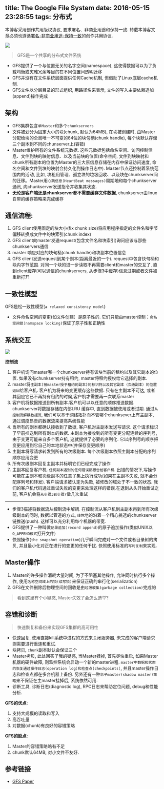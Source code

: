 title: The Google File System
date: 2016-05-15 23:28:55
tags: 分布式
---

本博客采用创作共用版权协议, 要求署名、非商业用途和保持一致. 转载本博客文章必须也遵循[署名-非商业用途-保持一致](http://creativecommons.org/licenses/by-nc-sa/3.0/deed.zh)的创作共用协议.


![](http://ww1.sinaimg.cn/large/ab508d3djw1f2sj4b9nasj20q80begnu.jpg)


> GFS是一个共享的分布式文件系统

- GFS提供了一个与位置无关的名字空间(namespace), 这使得数据可以为了负载均衡或灾难冗余等目的在不同位置间透明迁移
- GFS并没有在文件系统层面提供任何Cache机制, 但借助了Linux底层cache机制.
- GFS文件以分层目录的形式组织, 用路径名来表示, 文件的写入主要依赖追加(append)操作完成


<!--more-->



## 架构

- GFS集群包含`单Master`和多个`chunkservers`
- 文件被划分为固定大小的块(chunk, 默认为64MB), 在块被创建时, 由Master分配给块的全局唯一不可变的64位的块句柄(chunk handle), 每个块默认存储三个副本到不同的chunserver上(容错)
- Master维护所有的文件系统元数据. 这些元数据包括命名空间、访问控制信息、文件到块的映射信息、以及当前块的位置(命令空间, 文件到块映射和chunk所有副本的位置为Master的三大原信息存储在内存中保证访问速度, 命名空间和文件到块的映射会持久化到操作日志中). Master节点还控制着系统范围内的活动, 比如, 块租用管理、孤立块的垃圾回收、以及块在chunkserver间的迁移。Master用`心跳信息(HeartBeat messages)`周期地和每个chunkserver通讯, 向chunkserver发送指令并收集其状态.
- **无论是客户端还是chunkserver都不需要缓存文件数据**, chunkserver由linux自带的缓存策略来完成缓存


## 通信流程:

1. GFS client使用固定的块大小(fix chunk size)将应用程序指定的文件名和字节偏移转换成文件中的块索引(chunk index)
2. GFS client向master发送request(包含文件名和块索引)询问应该与那些chunkservers通信
3. master 响应对应的块句柄(chunk handle)和块副本位置信息
4. GFS client发送request到某个副本(距离最近的一个). request中包含快句柄和块内字节范围. 对同一个块的进一步读取不再需要client和master的交互了, 直到client缓存(可以通信的chunkservers, 从步骤3中缓存)信息过期或者文件被重新打开


## 一致性模型

GFS是松一致性模型(`a relaxed consistency model`)

- 文件命名空间的变更(如文件创建）是原子性的. 它们只能由master控制：`命名空间锁(namspace locking)`保证了原子性和正确性


## 系统交互

![](http://ww1.sinaimg.cn/large/ab508d3djw1f2w02a0xi3j20oi0m4q5o.jpg)

**控制流**

1. 客户机询问master哪一个chunkserver持有该块当前的租约以及其它副本的位置. 如果没有chunkserver持有租约, master将租约授权给它选择的副本.
2. master将`主副本(被master授予租约的副本)的标识符以及其它副本（次级副本）的位置返回`给客户机. 客户机为将来的变更缓存这些数据. 只有在主副本不可达, 或者其回应它已不再持有租约的时候,客户机才需要再一次联系master
3. 客户机将数据推送到所有副本.客户机可以以任意的顺序推送数据. chunkserver将数据存储在内部LRU 缓存中, 直到数据被使用或者过期. 通过`从控制流解耦数据流`, 我们可以基于网络拓扑而不管哪个chunksever上有主副本, 通过调度昂贵的数据流来提高系统性能
4. 当所有的副本都确认接收到了数据, 客户机对主副本发送写请求. 这个请求标识了早前推送到所有副本的数据. 主副本为接收到的所有变更分配连续的序列号, 由于变更可能来自多个客户机, 这就提供了必要的序列化. 它以序列号的顺序把变更应用到它自己的本地状态中(并保存变更顺序)
5. 主副本将写请求转发到所有的次级副本. 每个次级副本依照主副本分配的序列顺序应用变更
6. 所有次级副本回复主副本并标明它们已经完成了操作
7. 主副本回复客户机. `任何副本遇到的任何错误都报告给客户机`. 出错的情况下,写操作可能在主副本和次级副本的任意子集上执行成功(如果在主副本失败, 就不会分配序列号和转发). 客户端请求被认定为失败, 被修改的域处于不一致的状态. 我们的客户机代码通过重试失败的变更来处理这样的错误.在退到从头开始重试之前, 客户机会将`从步骤3到步骤7`做几次重试

---

- 步骤3描述将数据流从控制流中解耦. 在控制流从客户机到主副本再到所有次级级副本的同时, 数据以管道的方式, `线性`地的沿着一个精心挑选的chunkserver链推送(push). 这样可以充分利用每个机器的带宽.
- GFS提供了一种叫做`记录追加(record append)`的原子追加操作(类似UNIX以`O_APPEND模式`打开文件)
- 快照操作(`the snapshot operation`)几乎瞬间完成对一个文件或者目录树的拷贝, 并且最小化对正在进行的变更的任何干扰. 快照使用标准的`写时复制`来实现.




## Master操作

1. Master的许多操作消耗大量时间, 为了不阻塞其他操作, 允许同时执行多个操作, 使用`名称空间域上的锁(读写锁)`来保证正确的串行化(serialization)
2. GFS在文件删除后物理空间的回收是由`垃圾收集(garbage collection)`完成的

> 看到这里有个小疑惑, Master失效了会怎么选举?

## 容错和诊断

> 快速恢复和备份来实现GFS集群的高可用性

- 快速回复, 使用直接kill系统中进程的方式来关闭服务器, 未完成的客户端请求则需要进行重连和重试.
- 块拷贝, `chunk`副本默认会保证三个
- Master拷贝, 此处回答了我的疑惑, 当Master挂掉, 首先尽快重启, 如果Master机器的硬件故障, 则监控系统会启动一个新的master进程. `master中数据和状态的恢复通过操作日志(operation log)和检查点(checkpoints)`, 并且master操作日志和检查点都在多台机器上备份. 另外还有一种`影子master(shadow master)策略`来不保证在主master挂掉后, 系统依然可用.
- 诊断工具, 诊断日志(diagnostic log), RPC日志来帮助定位问题, debug和性能分析.


**GFS的优点:**

1. 支持大规模的读取和写入
2. 高吞吐量
3. 对数据(chunk)有良好的容错策略

**GFS的缺点:**

1. Master的容错策略略有不足
2. chunk默认64MB, 对小文件不友好.


## 参考链接

- [GFS Paper](https://pdos.csail.mit.edu/6.824/papers/gfs.pdf)


